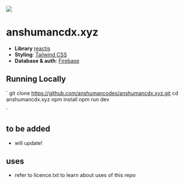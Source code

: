 <img src="https://therichpost.com/wp-content/uploads/2020/08/How-to-fetch-data-from-firebase-in-reactjs-1.png" align="center">


# anshumancdx.xyz

- **Library** [reactjs](https://react.dev/)
- **Styling**: [Tailwind CSS](https://tailwindcss.com)
- **Database & auth**: [Firebase](https://firebase.google.com/)


## Running Locally

`
git clone https://github.com/anshumancodes/anshumancdx.xyz.git
cd anshumancdx.xyz
npm install
npm run dev
 

`

## to be added

- will update!

## uses
- refer to licence.txt to learn about uses of this repo